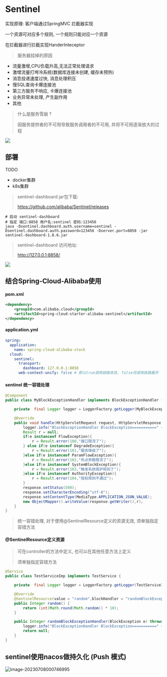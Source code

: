 # Sentinel

实现原理: 客户端通过SpringMVC 拦截器实现

一个资源可对应多个规则, 一个规则只能对应一个资源

在拦截器进行拦截实现HanderInteceptor

> 服务器挂掉的原因
+ 流量激增,CPU负载升高,无法正常处理请求
+ 激增流量打垮冷系统(数据库连接未创建, 缓存未预热)
+ 消息投递速度过快, 消息处理积压
+ 慢SQL查询卡爆连接池
+ 第三方服务不响应, 卡爆连接池
+ 业务异常未处理, 产生副作用
+ 其他

> 什么是服务雪崩 ? 
> 
> 因服务提供者的不可用导致服务调用者的不可用, 并将不可用逐渐放大的过程

![](https://chenqf-blog-image.oss-cn-beijing.aliyuncs.com/images/image-20230703165329524.png)

## 部署

TODO
+ docker集群
+ k8s集群

> sentinel-dashboard jar包下载:
> 
> https://github.com/alibaba/Sentinel/releases

```shell
# 启动 sentinel-dashboard
# 指定 端口:8858 用户名:sentinel 密码:123456
java -Dsentinel.dashboard.auth.username=sentinel -Dsentinel.dashboard.auth.password=123456 -Dserver.port=8858 -jar sentinel-dashboard-1.8.6.jar
```

> sentinel-dashboard 访问地址:
> 
> http://127.0.0.1:8858/

![](https://chenqf-blog-image.oss-cn-beijing.aliyuncs.com/images/image-20230707234959800.png)

## 结合Spring-Cloud-Alibaba使用

#### pom.xml
```xml
<dependency>
    <groupId>com.alibaba.cloud</groupId>
    <artifactId>spring-cloud-starter-alibaba-sentinel</artifactId>
</dependency>
```

#### application.yml
```yaml
spring:
  application:
    name: spring-cloud-alibaba-stock 
  cloud:
    sentinel:
      transport:
        dashboard: 127.0.0.1:8858
      web-context-unify: false # 默认true调用链路收敛, false将调用链路展开
```

#### sentinel 统一容错处理

```java
@Component
public class MyBlockExceptionHandler implements BlockExceptionHandler {

    private  final Logger logger = LoggerFactory.getLogger(MyBlockExceptionHandler.class);

    @Override
    public void handle(HttpServletRequest request, HttpServletResponse response, BlockException e) throws Exception {
        logger.info("BlockExceptionHandler BlockException===========" + e.getRule());
        Result r = null;
        if(e instanceof FlowException){
            r = Result.error(100,"接口限流了");
        } else if(e instanceof DegradeException){
            r = Result.error(101,"服务降级了");
        }else if(e instanceof ParamFlowException){
            r = Result.error(102,"热点参数限流了");
        }else if(e instanceof SystemBlockException){
            r = Result.error(103,"触发系统保护规则了");
        }else if(e instanceof AuthorityException){
            r = Result.error(104,"授权规则不通过");
        }
        response.setStatus(500);
        response.setCharacterEncoding("utf-8");
        response.setContentType(MediaType.APPLICATION_JSON_VALUE);
        new ObjectMapper().writeValue(response.getWriter(),r);
    }
}
```

> 统一容错处理, 对于使用@SentinelResource定义的资源无效, 须单独指定容错方法

#### @SentinelResource定义资源

> 可在controller的方法中定义, 也可以在其他任意方法上定义
> 
> 须单独指定容错方法

```java
@Service
public class TestServiceImp implements TestService {

    private  final Logger logger = LoggerFactory.getLogger(TestServiceImp.class);

    @Override
    @SentinelResource(value = "random",blockHandler = "randomBlockExceptionHandler")
    public Integer random() {
        return (int)Math.round(Math.random() * 10);
    }

    public Integer randomBlockExceptionHandler(BlockException e) throws BlockException {
        logger.info("BlockExceptionHandler BlockException===========" + e.getRule());
        return null;
    }
}
```

## sentinel使用nacos做持久化 (Push 模式)

![image-20230708000746995](https://chenqf-blog-image.oss-cn-beijing.aliyuncs.com/images/image-20230708000746995.png)

